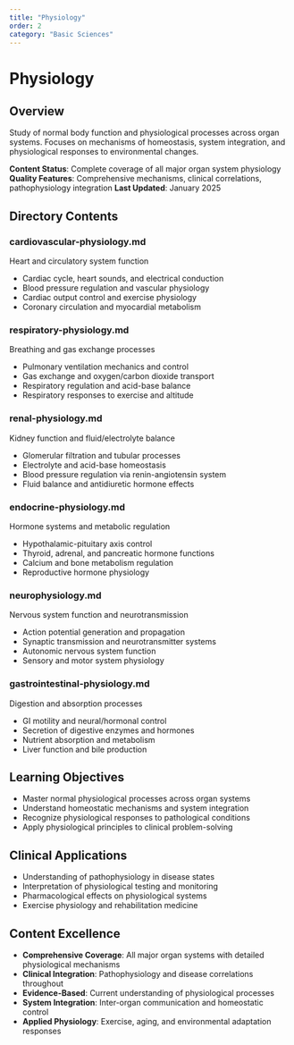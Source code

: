 ```yaml
---
title: "Physiology"
order: 2
category: "Basic Sciences"
---
```


# Physiology

## Overview
Study of normal body function and physiological processes across organ systems. Focuses on mechanisms of homeostasis, system integration, and physiological responses to environmental changes.

**Content Status**: Complete coverage of all major organ system physiology
**Quality Features**: Comprehensive mechanisms, clinical correlations, pathophysiology integration
**Last Updated**: January 2025

## Directory Contents

### cardiovascular-physiology.md
Heart and circulatory system function
- Cardiac cycle, heart sounds, and electrical conduction
- Blood pressure regulation and vascular physiology
- Cardiac output control and exercise physiology
- Coronary circulation and myocardial metabolism

### respiratory-physiology.md
Breathing and gas exchange processes
- Pulmonary ventilation mechanics and control
- Gas exchange and oxygen/carbon dioxide transport
- Respiratory regulation and acid-base balance
- Respiratory responses to exercise and altitude

### renal-physiology.md
Kidney function and fluid/electrolyte balance
- Glomerular filtration and tubular processes
- Electrolyte and acid-base homeostasis
- Blood pressure regulation via renin-angiotensin system
- Fluid balance and antidiuretic hormone effects

### endocrine-physiology.md
Hormone systems and metabolic regulation
- Hypothalamic-pituitary axis control
- Thyroid, adrenal, and pancreatic hormone functions
- Calcium and bone metabolism regulation
- Reproductive hormone physiology

### neurophysiology.md
Nervous system function and neurotransmission
- Action potential generation and propagation
- Synaptic transmission and neurotransmitter systems
- Autonomic nervous system function
- Sensory and motor system physiology

### gastrointestinal-physiology.md
Digestion and absorption processes
- GI motility and neural/hormonal control
- Secretion of digestive enzymes and hormones
- Nutrient absorption and metabolism
- Liver function and bile production

## Learning Objectives
- Master normal physiological processes across organ systems
- Understand homeostatic mechanisms and system integration
- Recognize physiological responses to pathological conditions
- Apply physiological principles to clinical problem-solving

## Clinical Applications
- Understanding of pathophysiology in disease states
- Interpretation of physiological testing and monitoring
- Pharmacological effects on physiological systems
- Exercise physiology and rehabilitation medicine

## Content Excellence
- **Comprehensive Coverage**: All major organ systems with detailed physiological mechanisms
- **Clinical Integration**: Pathophysiology and disease correlations throughout
- **Evidence-Based**: Current understanding of physiological processes
- **System Integration**: Inter-organ communication and homeostatic control
- **Applied Physiology**: Exercise, aging, and environmental adaptation responses